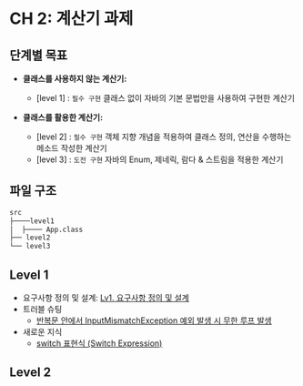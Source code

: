 # CH 2: 계산기 과제

## 단계별 목표
- **클래스를 사용하지 않는 계산기:** 
  - [level 1] : `필수 구현` 클래스 없이 자바의 기본 문법만을 사용하여 구현한 계산기


- **클래스를 활용한 계산기:**
  - [level 2] : `필수 구현` 객체 지향 개념을 적용하여 클래스 정의, 연산을 수행하는 메소드 작성한 계산기
  - [level 3] : `도전 구현` 자바의 Enum, 제네릭, 람다 & 스트림을 적용한 계산기


## 파일 구조
```bash
src
├────level1
│  ├──── App.class
├── level2
└── level3
```

## Level 1
- 요구사항 정의 및 설계: [Lv1. 요구사항 정의 및 설계](https://gajicoding.tistory.com/173)
- 트러블 슈팅
  - [반복문 안에서 InputMismatchException 예외 발생 시 무한 루프 발생](https://gajicoding.tistory.com/174)
- 새로운 지식
  - [switch 표현식 (Switch Expression)](https://gajicoding.tistory.com/175)

## Level 2

